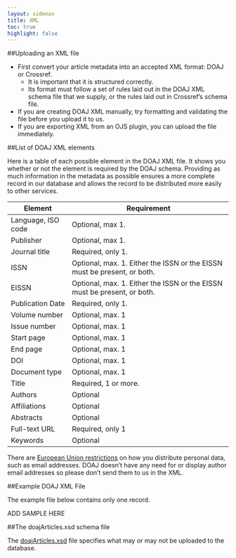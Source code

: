 ```yaml
---
layout: sidenav
title: XML
toc: true
highlight: false
---
```


##Uploading an XML file

+ First convert your article metadata into an accepted XML format: DOAJ or Crossref.
  + It is important that it is structured correctly.
  + Its format must follow a set of rules laid out in the DOAJ XML schema file that we supply, or the rules laid out in Crossref’s schema file.
+ If you are creating DOAJ XML manually, try formatting and validating the file before you upload it to us. 
+ If you are exporting XML from an OJS plugin, you can upload the file immediately.

##List of DOAJ XML elements

Here is a table of each possible element in the DOAJ XML file. It shows you whether or not the element is required by the DOAJ schema. Providing as much information in the metadata as possible ensures a more complete record in our database and allows the record to be distributed more easily to other services.

| Element            | Requirement                                                               |
|--------------------|---------------------------------------------------------------------------|
| Language, ISO code | Optional, max 1.                                                          |
| Publisher          | Optional, max 1.                                                          |
| Journal title      | Required, only 1.                                                         |
| ISSN               | Optional, max. 1. Either the ISSN or the EISSN must be present, or both.  |
| EISSN              | Optional, max. 1.  Either the ISSN or the EISSN must be present, or both. |
| Publication Date   | Required, only 1.                                                         |
| Volume number      | Optional, max. 1                                                          |
| Issue number       | Optional, max. 1                                                          |
| Start page         | Optional, max. 1                                                          |
| End page           | Optional, max. 1                                                          |
| DOI                | Optional, max. 1                                                          |
| Document type      | Optional, max. 1                                                          |
| Title              | Required, 1 or more.                                                      |
| Authors            | Optional                                                                  |
| Affiliations       | Optional                                                                  |
| Abstracts          | Optional                                                                  |
| Full-text URL      | Required, only 1                                                          |
| Keywords           | Optional                                                                  |

There are [European Union restrictions](https://ec.europa.eu/info/law/law-topic/data-protection/reform/what-personal-data_en) on how you distribute personal data, such as email addresses. DOAJ doesn’t have any need for or display author email addresses so please don’t send them to us in the XML.

##Example DOAJ XML File

The example file below contains only one record. 

ADD SAMPLE HERE

##The doajArticles.xsd schema file

The [doajArticles.xsd](http://www.doaj.org/static/doaj/doajArticles.xsd) file specifies what may or may not be uploaded to the database.

